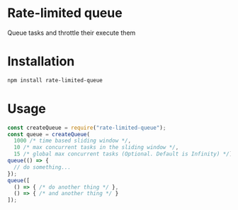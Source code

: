 # Rate-limited queue

Queue tasks and throttle their execute them

# Installation

```sh
npm install rate-limited-queue
```

# Usage

```js
const createQueue = require("rate-limited-queue");
const queue = createQueue(
  1000 /* time based sliding window */,
  10 /* max concurrent tasks in the sliding window */,
  15 /* global max concurrent tasks (Optional. Default is Infinity) */);
queue(() => {
  // do something...
});
queue([
  () => { /* do another thing */ },
  () => { /* and another thing */ }
]);
```
